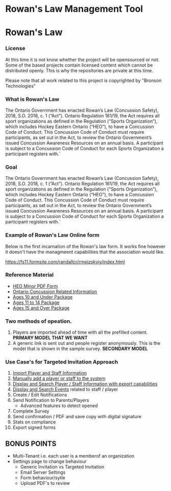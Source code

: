 # Rowan's Law Management Tool



# Rowan's Law

### License

At this time it is not know whether the project will be opensourced or not.  
Some of the based projects contain licensed content which cannot be distributed openly.   This is why the repositories are private at this time.  

Please note that all work related to this project is copyrighted by "Bronson Technologies"

### What is Rowan's Law
The Ontario Government has enacted Rowan’s Law (Concussion Safety), 2018, S.O. 2018, c. 1 (“Act”). Ontario Regulation 161/19, the Act requires all sport organizations as defined in the Regulation (“Sports Organization”), which includes Hockey Eastern Ontario (“HEO”), to have a Concussion Code of Conduct. This Concussion Code of Conduct must require participants, as set out in the Act, to review the Ontario Government’s issued Concussion Awareness Resources on an annual basis. A participant is subject to a Concussion Code of Conduct for each Sports Organization a participant registers with.`


### Goal
The Ontario Government has enacted Rowan’s Law (Concussion Safety), 2018, S.O. 2018, c. 1 (“Act”). Ontario Regulation 161/19, the Act requires all sport organizations as defined in the Regulation (“Sports Organization”), which includes Hockey Eastern Ontario (“HEO”), to have a Concussion Code of Conduct. This Concussion Code of Conduct must require participants, as set out in the Act, to review the Ontario Government’s issued Concussion Awareness Resources on an annual basis. A participant is subject to a Concussion Code of Conduct for each Sports Organization a participant registers with.`

### Example of Rowan's Law Online form

Below is the first incarnation of the Rowan's law form.   It works fine however it doesn't have the managmeent capabilities that the association would like.  

https://fs11.formsite.com/randallcr/rmejzpkyiy/index.html


### Reference Material

* [HEO Minor PDF Form](https://www.heominor.ca/system/files/HEO%20Rowan%27s%20Law%20Acknowledgment%20Form%20June%2027%202019.pdf)
* [Ontario Concussion Related Information](https://www.ontario.ca/page/rowans-law-concussion-safety)
* [Ages 10 and Under Package](https://www.ontario.ca/page/ontario-government-concussion-awareness-resource-e-booklet-ages-10-and-under)
* [Ages 11 to 14 Package](https://www.ontario.ca/page/ontario-government-concussion-awareness-resource-e-booklet-ages-11-14)
* [Ages 15 and Over Package](https://www.ontario.ca/page/ontario-government-concussion-awareness-resource-e-booklet-ages-15-and-up)

### Two methods of opeation.

1. Players are imported ahead of time with all the prefilled content. __PRIMARY MODEL THAT WE WANT__
2. A generic link is sent out and people register anonymously.    This is the model that is shown in the sample survey.  __SECONDARY MODEL__

### Use Case's for Targeted Invitation Approach

1. [Import Player and Staff Information](documentation/import-player-stall-info.md)
2. [Manually add a player or staff to the system](documentation/manual-add-player-staff.md)
3. [Display and Search Player / Staff Information with export capabilities](documentation/search-export-player.md)
5. [Display and Search Events](documentation/search-export-events.md) 
related to staff / player
6. Create / Edit Notifications
7. Send Notification to Parents/Players
    * Advanced features to detect opened
8. Complete Survey  
9. Send confirmation / PDF and save copy with digital signature
10. Stats on compliance
11. Export signed forms

## BONUS POINTS

* Multi-Tenant i.e. each user is a memberof an organization
* Settings page to change behaviour
  * Generic Invitation vs Targeted Invitation
  * Email Server Settings
  * Form behaviour/sytle
  * Upload PDF's to review



